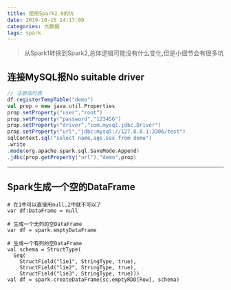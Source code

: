 ```yaml
---
title: 使用Spark2.0的坑
date: 2019-10-15 14:17:09
categories: 大数据
tags: spark
---
```


> 从Spark1转换到Spark2,总体逻辑可能没有什么变化,但是小细节会有很多坑

<!-- more -->

## 连接MySQL报No suitable driver
```scala
// 注册临时表
df.registerTempTable("demo")
val prop = new java.util.Properties
prop.setProperty("user","root")
prop.setProperty("password","123456")
prop.setProperty("driver","com.mysql.jdbc.Driver")
prop.setProperty("url","jdbc:mysql://127.0.0.1:3306/test")
sqlContext.sql("select name,age,sex from demo")
.write
.mode(org.apache.spark.sql.SaveMode.Append)
.jdbc(prop.getProperty("url"),"demo",prop) 
```

---

## Spark生成一个空的DataFrame
```
# 在1中可以直接用null,2中就不可以了
var df:DataFrame = null

# 生成一个无列的空DataFrame
var df = spark.emptyDataFrame

# 生成一个有列的空DataFrame
val schema = StructType(
  Seq(
    StructField("lie1", StringType, true),
    StructField("lie2", StringType, true),
    StructField("lie3", StringType, true)))
val df = spark.createDataFrame(sc.emptyRDD[Row], schema)
```